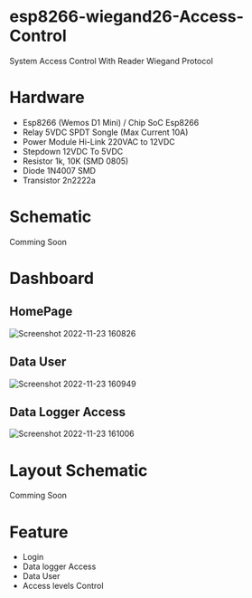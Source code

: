 # esp8266-wiegand26-Access-Control
System Access Control With Reader Wiegand Protocol
# Hardware
- Esp8266 (Wemos D1 Mini) / Chip SoC Esp8266
- Relay 5VDC SPDT Songle (Max Current 10A)
- Power Module Hi-Link 220VAC to 12VDC
- Stepdown 12VDC To 5VDC
- Resistor 1k, 10K (SMD 0805)
- Diode 1N4007 SMD
- Transistor 2n2222a
# Schematic
Comming Soon

# Dashboard
## HomePage
![Screenshot 2022-11-23 160826](https://user-images.githubusercontent.com/50385294/203509371-e413733e-346a-46cd-9c01-779d438ef5c2.png)
## Data User
![Screenshot 2022-11-23 160949](https://user-images.githubusercontent.com/50385294/203509389-9ca2c67b-2466-4fb2-807d-7767b9ddf40f.png)
## Data Logger Access
![Screenshot 2022-11-23 161006](https://user-images.githubusercontent.com/50385294/203509508-d6907c87-87cd-435a-898c-623923796c90.png)

# Layout Schematic
Comming Soon

# Feature
- Login 
- Data logger Access 
- Data User
- Access levels Control

